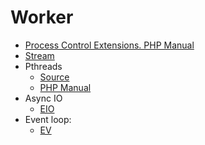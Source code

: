 # Worker

* [Process Control Extensions. PHP Manual](http://php.net/manual/en/refs.fileprocess.process.php)
* [Stream](http://php.net/manual/ru/book.stream.php)
* Pthreads
  * [Source](https://github.com/krakjoe/pthreads)
  * [PHP Manual](http://php.net/manual/ru/book.pthreads.php)
* Async IO
  * [EIO](http://php.net/manual/en/intro.eio.php)
* Event loop:
  * [EV](http://php.net/manual/en/intro.ev.php)
